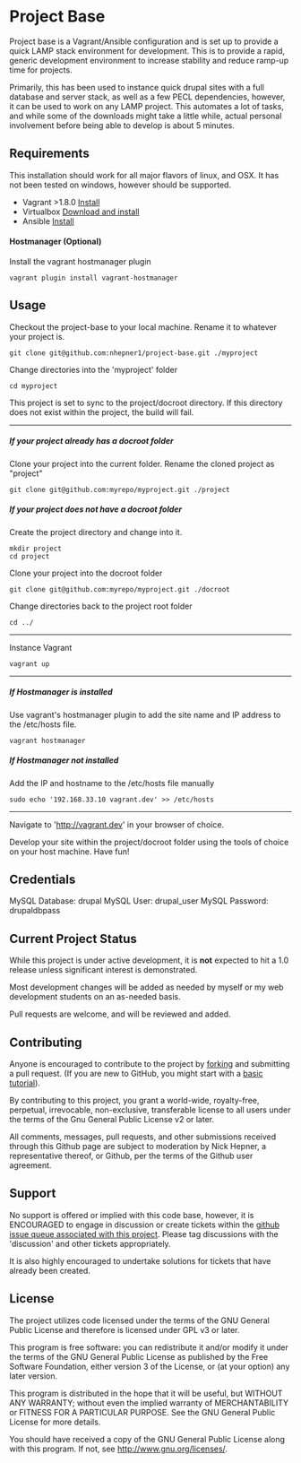 Project Base
============

Project base is a Vagrant/Ansible configuration and is set up to provide a quick 
LAMP stack environment for development. This is to provide a rapid, generic 
development environment to increase stability and reduce ramp-up time for projects.

Primarily, this has been used to instance quick drupal sites with a full database 
and server stack, as well as a few PECL dependencies, however, it can be used to 
work on any LAMP project. This automates a lot of tasks, and while some of the 
downloads might take a little while, actual personal involvement before being able 
to develop is about 5 minutes.

Requirements
------------
This installation should work for all major flavors of linux, and 
OSX. It has not been tested on windows, however should be supported.

 * Vagrant  >1.8.0 [Install](https://docs.vagrantup.com/v2/installation/index.html)
 * Virtualbox [Download and install](https://www.virtualbox.org/wiki/Downloads)
 * Ansible [Install](https://docs.ansible.com/ansible/intro_installation.html#installing-the-control-machine)
 
#### Hostmanager (Optional)
Install the vagrant hostmanager plugin
```
vagrant plugin install vagrant-hostmanager
```

Usage
-----
Checkout the project-base to your local machine. Rename it to whatever your project is.
```
git clone git@github.com:nhepner1/project-base.git ./myproject
```

Change directories into the 'myproject' folder
```
cd myproject
```

This project is set to sync to the project/docroot directory. If this directory does not exist 
within the project, the build will fail.

---------
##### If your project already has a docroot folder #####

Clone your project into the current folder. Rename the cloned project as "project"
```
git clone git@github.com:myrepo/myproject.git ./project
```

##### If your project does not have a docroot folder #####

Create the project directory and change into it.
```
mkdir project
cd project
```

Clone your project into the docroot folder
```
git clone git@github.com:myrepo/myproject.git ./docroot
```

Change directories back to the project root folder
```
cd ../
```
---------

Instance Vagrant
```
vagrant up
```

---------

##### If Hostmanager is installed #####
Use vagrant's hostmanager plugin to add the site name and IP address to the /etc/hosts file.
```
vagrant hostmanager
```

##### If Hostmanager not installed #####
Add the IP and hostname to the /etc/hosts file manually
```
sudo echo '192.168.33.10 vagrant.dev' >> /etc/hosts
```
---------

Navigate to 'http://vagrant.dev' in your browser of choice.

Develop your site within the project/docroot folder using the tools of choice on your host 
machine. Have fun!

Credentials
-----------
MySQL Database: drupal
MySQL User: drupal_user
MySQL Password: drupaldbpass

Current Project Status
----------------------
While this project is under active development, it is **not** expected to hit a 1.0 release
unless significant interest is demonstrated.

Most development changes will be added as needed by myself or my web development students on
an as-needed basis. 

Pull requests are welcome, and will be reviewed and added.

Contributing
------------
Anyone is encouraged to contribute to the project by 
[forking](https://help.github.com/articles/fork-a-repo) and submitting a pull 
request. (If you are new to GitHub, you might start with a 
[basic tutorial](https://help.github.com/articles/set-up-git)).

By contributing to this project, you grant a world-wide, royalty-free, perpetual, 
irrevocable, non-exclusive, transferable license to all users under the terms of 
the Gnu General Public License v2 or later.

All comments, messages, pull requests, and other submissions received through this Github
page are subject to moderation by Nick Hepner, a representative thereof, or 
Github, per the terms of the Github user agreement.

Support
-------
No support is offered or implied with this code base, however, it is ENCOURAGED
to engage in discussion or create tickets within the [github issue queue
associated with this project](https://github.com/nhepner1/project-base/issues). 
Please tag discussions with the 'discussion' and other tickets appropriately.

It is also highly encouraged to undertake solutions for tickets that have already 
been created.

License
-------
The project utilizes code licensed under the terms of the GNU General Public License
and therefore is licensed under GPL v3 or later.

This program is free software: you can redistribute it and/or modify it under the 
terms of the GNU General Public License as published by the Free Software Foundation, 
either version 3 of the License, or (at your option) any later version.

This program is distributed in the hope that it will be useful, but WITHOUT ANY 
WARRANTY; without even the implied warranty of MERCHANTABILITY or FITNESS FOR A 
PARTICULAR PURPOSE. See the GNU General Public License for more details.

You should have received a copy of the GNU General Public License along with this 
program. If not, see http://www.gnu.org/licenses/.